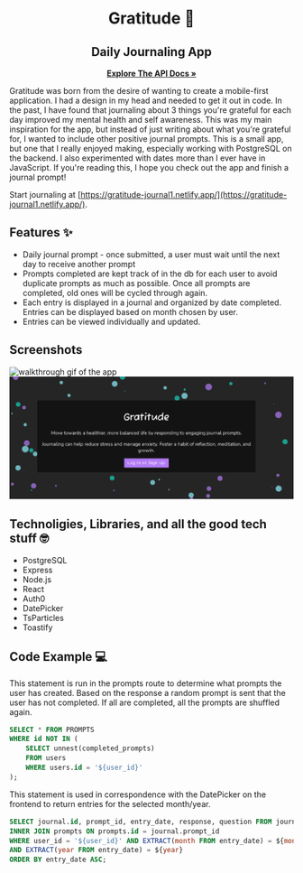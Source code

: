 <h1 align="center">Gratitude 📕 </h1>
<h2 align="center">Daily Journaling App</h2>   
<p align="center">
  <a href="https://github.com/sarahdepalo/gratitude/tree/main/backend"><strong>Explore The API Docs »</strong></a>
</p>

Gratitude was born from the desire of wanting to create a mobile-first application. I had a design in my head and needed to get it out in code. In the past, I have found that journaling about 3 things you're grateful for each day improved my mental health and self awareness. This was my main inspiration for the app, but instead of just writing about what you're grateful for, I wanted to include other positive journal prompts. This is a small app, but one that I really enjoyed making, especially working with PostgreSQL on the backend. I also experimented with dates more than I ever have in JavaScript. If you're reading this, I hope you check out the app and finish a journal prompt!

Start journaling at [https://gratitude-journal1.netlify.app/](https://gratitude-journal1.netlify.app/).

## Features ✨

* Daily journal prompt - once submitted, a user must wait until the next day to receive another prompt
* Prompts completed are kept track of in the db for each user to avoid duplicate prompts as much as possible. Once all prompts are completed, old ones will be cycled through again. 
* Each entry is displayed in a journal and organized by date completed. Entries can be displayed based on month chosen by user. 
* Entries can be viewed individually and updated. 

## Screenshots
![walkthrough gif of the app](./frontend/public/gratitude.gif)
![homepage of gratitude](./frontend/public/homepage.png)

## Technoligies, Libraries, and all the good tech stuff 🤓

* PostgreSQL
* Express
* Node.js
* React
* Auth0
* DatePicker
* TsParticles
* Toastify

## Code Example 💻

This statement is run in the prompts route to determine what prompts the user has created. Based on the response a random prompt is sent that the user has not completed. If all are completed, all the prompts are shuffled again. 
```sql
SELECT * FROM PROMPTS
WHERE id NOT IN (
    SELECT unnest(completed_prompts)
    FROM users
    WHERE users.id = '${user_id}'
);
```
This statement is used in correspondence with the DatePicker on the frontend to return entries for the selected month/year. 
```sql
SELECT journal.id, prompt_id, entry_date, response, question FROM journal
INNER JOIN prompts ON prompts.id = journal.prompt_id
WHERE user_id = '${user_id}' AND EXTRACT(month FROM entry_date) = ${month} 
AND EXTRACT(year FROM entry_date) = ${year}
ORDER BY entry_date ASC;
```


